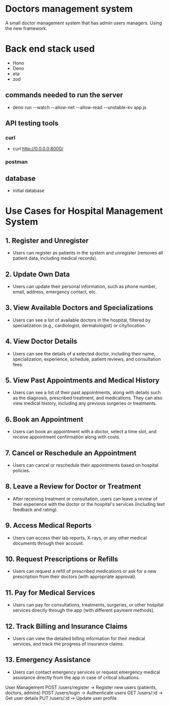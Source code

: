 # Doctors management system

 A small doctor management system that has admin users managers. Using the new framework.

# Back end stack used 
* Hono 
* Deno 
* eta 
* zod 


## commands needed to run the server 

* deno run --watch --allow-net --allow-read --unstable-kv  app.js  


## API testing tools 

### curl 

* curl http://0.0.0.0:8000/

### postman 


## database 

* initial database 



# Use Cases for Hospital Management System

## 1. Register and Unregister
- Users can register as patients in the system and unregister (removes all patient data, including medical records).

## 2. Update Own Data
- Users can update their personal information, such as phone number, email, address, emergency contact, etc.

## 3. View Available Doctors and Specializations
- Users can see a list of available doctors in the hospital, filtered by specialization (e.g., cardiologist, dermatologist) or city/location.

## 4. View Doctor Details
- Users can see the details of a selected doctor, including their name, specialization, experience, schedule, patient reviews, and consultation fees.

## 5. View Past Appointments and Medical History
- Users can see a list of their past appointments, along with details such as the diagnosis, prescribed treatment, and medications. They can also view medical history, including any previous surgeries or treatments.

## 6. Book an Appointment
- Users can book an appointment with a doctor, select a time slot, and receive appointment confirmation along with costs.

## 7. Cancel or Reschedule an Appointment
- Users can cancel or reschedule their appointments based on hospital policies.

## 8. Leave a Review for Doctor or Treatment
- After receiving treatment or consultation, users can leave a review of their experience with the doctor or the hospital's services (including text feedback and rating).

## 9. Access Medical Reports
- Users can access their lab reports, X-rays, or any other medical documents through their account.

## 10. Request Prescriptions or Refills
- Users can request a refill of prescribed medications or ask for a new prescription from their doctors (with appropriate approval).

## 11. Pay for Medical Services
- Users can pay for consultations, treatments, surgeries, or other hospital services directly through the app (with different payment methods).

## 12. Track Billing and Insurance Claims
- Users can view the detailed billing information for their medical services, and track the progress of insurance claims.

## 13. Emergency Assistance
- Users can contact emergency services or request emergency medical assistance directly from the app in case of critical situations.


User Management
POST /users/register → Register new users (patients, doctors, admins)
POST /users/login → Authenticate users
GET /users/:id → Get user details
PUT /users/:id → Update user profile
